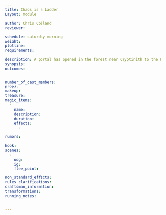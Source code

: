 ```yaml
---
title: Chaos is a Ladder
Layout: module

author: Chris Colland
reviewer: 

schedule: saturday morning
weight: 
plotline: 
requirements: 

description: A portal has opened in the forest near Cryptinith to the Plane of Chaos, Chaos Imps and Chaos Knight come forth and roam looking for Order to destroy as they sensed the presence of Nobility.
synopsis:   
outcomes: 


number_of_cast_members: 
props: 
makeup: 
treasure: 
magic_items:
  - 
    name: 
    description:  
    duration: 
    effects: 
      - 

rumors: 

hook: 
scenes: 
  - 
    oog: 
    ig: 
    flee_point: 

non_standard_effects: 
rules_clarifications: 
craftsman_information: 
transformations: 
running_notes: 


---
```

